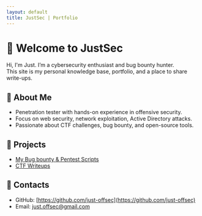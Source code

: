 ```yaml
---
layout: default
title: JustSec | Portfolio
---
```


# 👋 Welcome to JustSec

Hi, I'm Just.
I’m a cybersecurity enthusiast and bug bounty hunter.  
This site is my personal knowledge base, portfolio, and a place to share write-ups.

## 🔹 About Me
- Penetration tester with hands-on experience in offensive security.<br>
- Focus on web security, network exploitation, Active Directory attacks.<br>
- Passionate about CTF challenges, bug bounty, and open-source tools.

## 🔹 Projects
- [My Bug bounty & Pentest Scripts](./scripts)
- [CTF Writeups](./writeups)

## 🔹 Contacts
- GitHub: [https://github.com/just-offsec](https://github.com/just-offsec)
- Email: [just.offsec@gmail.com](https://gmail.com) 
